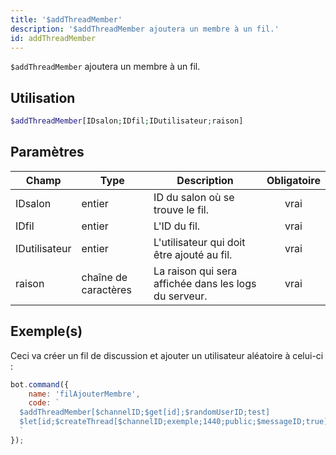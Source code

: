 ```yaml
---
title: '$addThreadMember'
description: '$addThreadMember ajoutera un membre à un fil.'
id: addThreadMember
---
```


`$addThreadMember` ajoutera un membre à un fil.

## Utilisation

```php
$addThreadMember[IDsalon;IDfil;IDutilisateur;raison]
```

## Paramètres

| Champ         | Type                 | Description                                           | Obligatoire |
| ------------- | -------------------- | ----------------------------------------------------- |:-----------:|
| IDsalon       | entier               | ID du salon où se trouve le fil.                      |    vrai     |
| IDfil         | entier               | L'ID du fil.                                          |    vrai     |
| IDutilisateur | entier               | L'utilisateur qui doit être ajouté au fil.            |    vrai     |
| raison        | chaîne de caractères | La raison qui sera affichée dans les logs du serveur. |    vrai     |

## Exemple(s)

Ceci va créer un fil de discussion et ajouter un utilisateur aléatoire à celui-ci :

```javascript
bot.command({
    name: 'filAjouterMembre',
    code: `
  $addThreadMember[$channelID;$get[id];$randomUserID;test]
  $let[id;$createThread[$channelID;exemple;1440;public;$messageID;true]]  
  `
});
```
